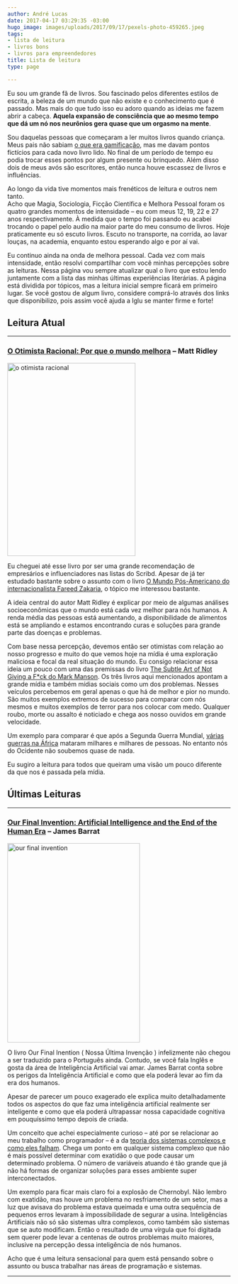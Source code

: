 ```yaml
---
author: André Lucas
date: 2017-04-17 03:29:35 -03:00
hugo_image: images/uploads/2017/09/17/pexels-photo-459265.jpeg
tags:
- lista de leitura
- livros bons
- livros para empreendedores
title: Lista de leitura
type: page

---
```

Eu sou um grande fã de livros. Sou fascinado pelos diferentes estilos de escrita, a beleza de um mundo que não existe e o conhecimento que é passado. Mas mais do que tudo isso eu adoro quando as ideias me fazem abrir a cabeça. **Aquela expansão de consciência que ao mesmo tempo que dá um nó nos neurônios gera quase que um orgasmo na mente**.

Sou daquelas pessoas que começaram a ler muitos livros quando criança. Meus pais não sabiam <a href="https://medium.com/@andrelug/afinal-o-que-%C3%A9-gamifica%C3%A7%C3%A3o-8239cd6be71d" target="_blank" rel="noopener">o que era gamificação</a>, mas me davam pontos fictícios para cada novo livro lido. No final de um período de tempo eu podia trocar esses pontos por algum presente ou brinquedo. Além disso dois de meus avós são escritores, então nunca houve escassez de livros e influências.

<div class="lead content-block block-border-all block-float-left">Ao longo da vida tive momentos mais frenéticos de leitura e outros nem tanto.</div>
Acho que Magia, Sociologia, Ficção Científica e Melhora Pessoal foram os quatro grandes momentos de intensidade &#8211; eu com meus 12, 19, 22 e 27 anos respectivamente. À medida que o tempo foi passando eu acabei trocando o papel pelo audio na maior parte do meu consumo de livros. Hoje praticamente eu só escuto livros. Escuto no transporte, na corrida, ao lavar louças, na academia, enquanto estou esperando algo e por aí vai.

Eu continuo ainda na onda de melhora pessoal. Cada vez com mais intensidade, então resolvi compartilhar com você minhas percepções sobre as leituras. Nessa página vou sempre atualizar qual o livro que estou lendo juntamente com a lista das minhas últimas experiências literárias. A página está dividida por tópicos, mas a leitura inicial sempre ficará em primeiro lugar. Se você gostou de algum livro, considere comprá-lo através dos links que disponibilizo, pois assim você ajuda a Iglu se manter firme e forte!

## Leitura Atual

* * *

### <a href="http://amzn.to/2oBX3HZ" target="_blank" rel="noopener">O Otimista Racional: Por que o mundo melhora</a> &#8211; **Matt Ridley**

<a href="http://amzn.to/2oBX3HZ" target="_blank" rel="noopener"><img class="wp-image-912 aligncenter" src="images/uploads/2017/04/O_otimista_racional_livro-679x1024.jpg" alt="o otimista racional" width="289" height="435" srcset="images/uploads/2017/04/O_otimista_racional_livro-679x1024.jpg 679w, images/uploads/2017/04/O_otimista_racional_livro-199x300.jpg 199w, images/uploads/2017/04/O_otimista_racional_livro-768x1158.jpg 768w, images/uploads/2017/04/O_otimista_racional_livro.jpg 1000w" sizes="(max-width: 289px) 100vw, 289px" /></a>

Eu cheguei até esse livro por ser uma grande recomendação de empresários e influenciadores nas listas do Scribd. Apesar de já ter estudado bastante sobre o assunto com o livro <a href="http://amzn.to/2p8PAmU" target="_blank" rel="noopener">O Mundo Pós-Americano do internacionalista Fareed Zakaria</a>, o tópico me interessou bastante.

A ideia central do autor Matt Ridley é explicar por meio de algumas análises socioeconômicas que o mundo está cada vez melhor para nós humanos. A renda média das pessoas está aumentando, a disponibilidade de alimentos está se ampliando e estamos encontrando curas e soluções para grande parte das doenças e problemas.

Com base nessa percepção, devemos então ser otimistas com relação ao nosso progresso e muito do que vemos hoje na mídia é uma exploração maliciosa e focal da real situação do mundo. Eu consigo relacionar essa ideia um pouco com uma das premissas do livro <a href="http://amzn.to/2p8ReER" target="_blank" rel="noopener">The Subtle Art of Not Giving a F*ck do Mark Manson</a>. Os três livros aqui mencionados apontam a grande mídia e também mídias sociais como um dos problemas. Nesses veículos percebemos em geral apenas o que há de melhor e pior no mundo. São muitos exemplos extremos de sucesso para comparar com nós mesmos e muitos exemplos de terror para nos colocar com medo. Qualquer roubo, morte ou assalto é noticiado e chega aos nosso ouvidos em grande velocidade.

Um exemplo para comparar é que após a Segunda Guerra Mundial, <a href="https://pt.wikipedia.org/wiki/Lista_de_conflitos_na_%C3%81frica" target="_blank" rel="noopener">várias guerras na África</a> mataram milhares e milhares de pessoas. No entanto nós do Ocidente não soubemos quase de nada.

<p style="text-align: left;">
  Eu sugiro a leitura para todos que queiram uma visão um pouco diferente da que nos é passada pela mídia.
</p>

<p style="text-align: center;">
</p>

<h2 style="text-align: left;">
  Últimas Leituras
</h2>

* * *

### <a href="http://amzn.to/2oldp5R" target="_blank" rel="noopener">Our Final Invention: Artificial Intelligence and the End of the Human Era</a> &#8211; James Barrat

<a href="http://amzn.to/2oldp5R" target="_blank" rel="noopener"><img class=" wp-image-913 aligncenter" src="images/uploads/2017/04/Our_Final_Invention_Artificial_Intelligence_and_the_End_of_the_Human_Era.jpg" alt="our final invention" width="299" height="449" srcset="images/uploads/2017/04/Our_Final_Invention_Artificial_Intelligence_and_the_End_of_the_Human_Era.jpg 333w, images/uploads/2017/04/Our_Final_Invention_Artificial_Intelligence_and_the_End_of_the_Human_Era-200x300.jpg 200w" sizes="(max-width: 299px) 100vw, 299px" /></a>

O livro Our Final Inention ( Nossa Última Invenção ) infelizmente não chegou a ser traduzido para o Português ainda. Contudo, se você fala Inglês e gosta da área de Inteligência Artificial vai amar. James Barrat conta sobre os perigos da Inteligência Artificial e como que ela poderá levar ao fim da era dos humanos.

Apesar de parecer um pouco exagerado ele explica muito detalhadamente todos os aspectos do que faz uma inteligência artificial realmente ser inteligente e como que ela poderá ultrapassar nossa capacidade cognitiva em pouquíssimo tempo depois de criada.

Um conceito que achei especialmente curioso &#8211; até por se relacionar ao meu trabalho como programador &#8211; é a da <a href="http://www.nakedcapitalism.com/2015/08/how-complex-systems-fail.html" target="_blank" rel="noopener">teoria dos sistemas complexos e como eles falham</a>. Chega um ponto em qualquer sistema complexo que não é mais possível determinar com exatidão o que pode causar um determinado problema. O número de variáveis atuando é tão grande que já não há formas de organizar soluções para esses ambiente super interconectados.

Um exemplo para ficar mais claro foi a explosão de Chernobyl. Não lembro com exatidão, mas houve um problema no resfriamento de um setor, mas a luz que avisava do problema estava queimada e uma outra sequência de pequenos erros levaram à impossibilidade de segurar a usina. Inteligências Artificiais não só são sistemas ultra complexos, como também são sistemas que se auto modificam. Então o resultado de uma vírgula que foi digitada sem querer pode levar a centenas de outros problemas muito maiores, inclusive na percepção dessa inteligência de nós humanos.

Acho que é uma leitura sensacional para quem está pensando sobre o assunto ou busca trabalhar nas áreas de programação e sistemas.

<p style="text-align: center;">
</p>

* * *

<p style="text-align: left;">
